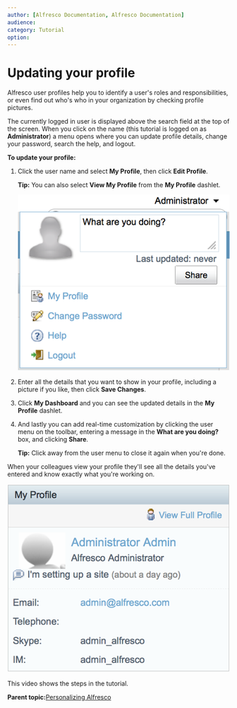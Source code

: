```yaml
---
author: [Alfresco Documentation, Alfresco Documentation]
audience: 
category: Tutorial
option: 
---
```


# Updating your profile

Alfresco user profiles help you to identify a user's roles and responsibilities, or even find out who's who in your organization by checking profile pictures.

The currently logged in user is displayed above the search field at the top of the screen. When you click on the name \(this tutorial is logged on as **Administrator**\) a menu opens where you can update profile details, change your password, search the help, and logout.

**To update your profile:**

1.  Click the user name and select **My Profile**, then click **Edit Profile**.

    **Tip:** You can also select **View My Profile** from the **My Profile** dashlet.

    ![User menu](../images/gs-user-menu.png)

2.  Enter all the details that you want to show in your profile, including a picture if you like, then click **Save Changes**.

3.  Click **My Dashboard** and you can see the updated details in the **My Profile** dashlet.

4.  And lastly you can add real-time customization by clicking the user menu on the toolbar, entering a message in the **What are you doing?** box, and clicking **Share**.

    **Tip:** Click away from the user menu to close it again when you're done.


When your colleagues view your profile they'll see all the details you've entered and know exactly what you're working on.

![My Profile](../images/gs-my-profile.png)

This video shows the steps in the tutorial.

  

**Parent topic:**[Personalizing Alfresco](../concepts/gs-personal-alfresco.md)

